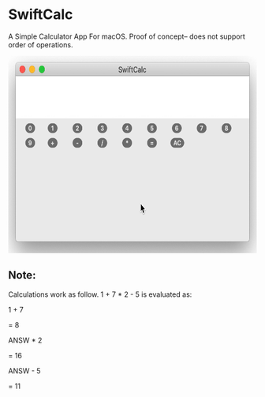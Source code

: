 # SwiftCalc

A Simple Calculator App For macOS. Proof of concept– does not support order of operations.

<img src="/Screenrecording/Demo.gif" alt="drawing" width="600" height="400"/>

## Note:
Calculations work as follow. 1 + 7 * 2 - 5 is evaluated as:

1 + 7

= 8

ANSW * 2 

= 16

ANSW - 5 

= 11
